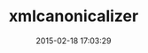 ---
layout: post
title:  "xmlcanonicalizer"
repo:   "andrewferk/xmlcanonicalizer"
date:   2015-02-18 17:03:29
gemurl: http://github.com/andrewferk/xmlcanonicalizer
---